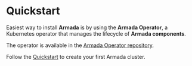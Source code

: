 # Quickstart

Easiest way to install **Armada** is by using the **Armada Operator**, a Kubernetes operator that manages the lifecycle of **Armada components**.

The operator is available in the [Armada Operator repository](https://github.com/armadaproject/armada-operator).

Follow the [Quickstart](https://github.com/armadaproject/armada-operator?tab=readme-ov-file#quickstart) to create your first Armada cluster.
